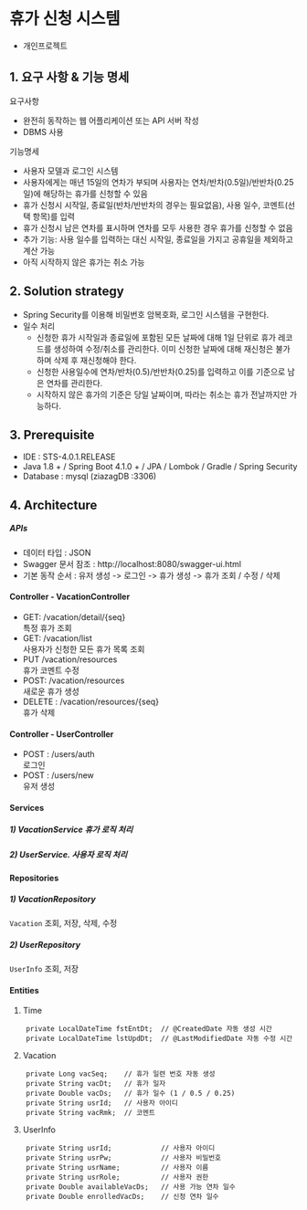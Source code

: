 # 휴가 신청 시스템
- 개인프로젝트 

## 1. 요구 사항 & 기능 명세
요구사항
* 완전히 동작하는 웹 어플리케이션 또는 API 서버 작성
* DBMS 사용</br>

기능명세
* 사용자 모델과 로그인 시스템
* 사용자에게는 매년 15일의 연차가 부되며 사용자는 연차/반차(0.5일)/반반차(0.25일)에 해당하는 휴가를 신청할 수 있음
* 휴가 신청시 시작일, 종료일(반차/반반차의 경우는 필요없음), 사용 일수, 코멘트(선택 항목)를 입력
* 휴가 신청시 남은 연차를 표시하며 연차를 모두 사용한 경우 휴가를 신청할 수 없음
* 추가 기능: 사용 일수를 입력하는 대신 시작일, 종료일을 가지고 공휴일을 제외하고 계산 가능 
* 아직 시작하지 않은 휴가는 취소 가능

## 2. Solution strategy
* Spring Security를 이용해 비밀번호 암복호화, 로그인 시스템을 구현한다.
* 일수 처리</br>
  - 신청한 휴가 시작일과 종료일에 포함된 모든 날짜에 대해 1일 단위로 휴가 레코드를 생성하여 수정/취소를 관리한다. 이미 신청한 날짜에 대해 재신청은 불가하며 삭제 후 재신청해야 한다.
  - 신청한 사용일수에 연차/반차(0.5)/반반차(0.25)를 입력하고 이를 기준으로 남은 연차를 관리한다.
  - 시작하지 않은 휴가의 기준은 당일 날짜이며, 따라는 취소는 휴가 전날까지만 가능하다.

## 3. Prerequisite 
   * IDE : STS-4.0.1.RELEASE
   * Java 1.8 + / Spring Boot 4.1.0 + / JPA / Lombok / Gradle / Spring Security
   * Database : mysql (ziazagDB :3306)

## 4. Architecture
##### APIs 
 * 데이터 타입 : JSON
 * Swagger 문서 잠조 : http://localhost:8080/swagger-ui.html
 * 기본 동작 순서 : 유저 생성 -> 로그인 -> 휴가 생성 -> 휴가 조회 / 수정 / 삭제

#### Controller - VacationController
- GET: /vacation/detail/{seq} <br/> 특정 휴가 조회 <br/>
- GET: /vacation/list <br/> 사용자가 신청한 모든 휴가 목록 조회 <br/>
- PUT /vacation/resources <br/> 휴가 코멘트 수정 <br/>
- POST: /vacation/resources <br/> 새로운 휴가 생성 <br/>
- DELETE : /vacation/resources/{seq} <br/> 휴가 삭제 <br/>
#### Controller - UserController
- POST : /users/auth <br/> 로그인 <br/>
- POST : /users/new <br/> 유저 생성 

#### Services
##### 1) VacationService  휴가 로직 처리
##### 2) UserService.    사용자 로직 처리 

#### Repositories
##### 1) VacationRepository
`Vacation` 조회, 저장, 삭제, 수정
<br/>
##### 2) UserRepository
`UserInfo` 조회, 저장

#### Entities
1) Time
``` 
    private LocalDateTime fstEntDt;  // @CreatedDate 자동 생성 시간
    private LocalDateTime lstUpdDt;  // @LastModifiedDate 자동 수정 시간    
```

2) Vacation
``` 
    private Long vacSeq;    // 휴가 일련 번호 자동 생성
    private String vacDt;   // 휴가 일자
    private Double vacDs;   // 휴가 일수 (1 / 0.5 / 0.25)
    private String usrId;   // 사용자 아이디
    private String vacRmk;  // 코멘트    
```

3) UserInfo
```
    private String usrId;            // 사용자 아이디
    private String usrPw;            // 사용자 비밀번호
    private String usrName;          // 사용자 이름
    private String usrRole;          // 사용자 권한  
    private Double availableVacDs;   // 사용 가능 연차 일수
    private Double enrolledVacDs;    // 신청 연차 일수 
```
